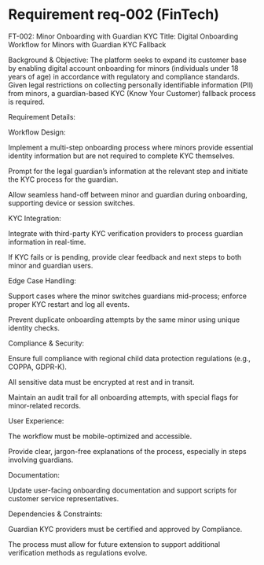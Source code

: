 # Requirement req-002 (FinTech)

FT-002: Minor Onboarding with Guardian KYC
Title:
Digital Onboarding Workflow for Minors with Guardian KYC Fallback

Background & Objective:
The platform seeks to expand its customer base by enabling digital account onboarding for minors (individuals under 18 years of age) in accordance with regulatory and compliance standards. Given legal restrictions on collecting personally identifiable information (PII) from minors, a guardian-based KYC (Know Your Customer) fallback process is required.

Requirement Details:

Workflow Design:

Implement a multi-step onboarding process where minors provide essential identity information but are not required to complete KYC themselves.

Prompt for the legal guardian’s information at the relevant step and initiate the KYC process for the guardian.

Allow seamless hand-off between minor and guardian during onboarding, supporting device or session switches.

KYC Integration:

Integrate with third-party KYC verification providers to process guardian information in real-time.

If KYC fails or is pending, provide clear feedback and next steps to both minor and guardian users.

Edge Case Handling:

Support cases where the minor switches guardians mid-process; enforce proper KYC restart and log all events.

Prevent duplicate onboarding attempts by the same minor using unique identity checks.

Compliance & Security:

Ensure full compliance with regional child data protection regulations (e.g., COPPA, GDPR-K).

All sensitive data must be encrypted at rest and in transit.

Maintain an audit trail for all onboarding attempts, with special flags for minor-related records.

User Experience:

The workflow must be mobile-optimized and accessible.

Provide clear, jargon-free explanations of the process, especially in steps involving guardians.

Documentation:

Update user-facing onboarding documentation and support scripts for customer service representatives.

Dependencies & Constraints:

Guardian KYC providers must be certified and approved by Compliance.

The process must allow for future extension to support additional verification methods as regulations evolve.

